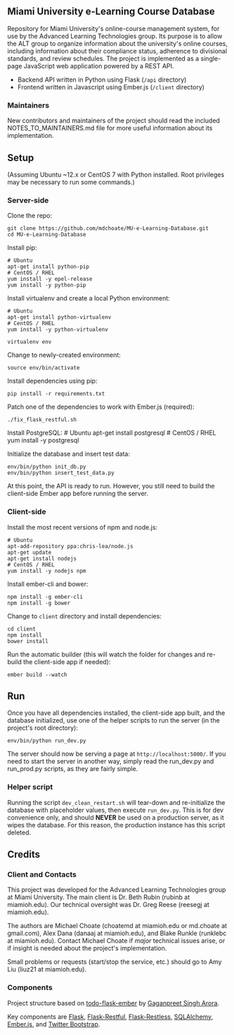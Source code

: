 ## Miami University e-Learning Course Database

Repository for Miami University's online-course management system, for use by the Advanced Learning Technologies group. Its purpose is to allow the ALT group to organize information about the university's online courses, including information about their compliance status, adherence to divisional standards, and review schedules. The project is implemented as a single-page JavaScript web application powered by a REST API. 

* Backend API written in Python using Flask (`/api` directory)
* Frontend written in Javascript using Ember.js (`/client` directory)

### Maintainers

New contributors and maintainers of the project should read the included NOTES\_TO\_MAINTAINERS.md file for more useful information about its implementation. 

## Setup

(Assuming Ubuntu ~12.x or CentOS 7 with Python installed. Root privileges may be necessary to run some commands.)

### Server-side

Clone the repo: 

    git clone https://github.com/mdchoate/MU-e-Learning-Database.git
    cd MU-e-Learning-Database

Install pip:

    # Ubuntu
    apt-get install python-pip
    # CentOS / RHEL
    yum install -y epel-release 
    yum install -y python-pip

Install virtualenv and create a local Python environment:

    # Ubuntu
    apt-get install python-virtualenv
    # CentOS / RHEL
    yum install -y python-virtualenv

    virtualenv env

Change to newly-created environment:

    source env/bin/activate

Install dependencies using pip:

    pip install -r requirements.txt

Patch one of the dependencies to work with Ember.js (required):

    ./fix_flask_restful.sh

Install PostgreSQL:
    # Ubuntu
    apt-get install postgresql
    # CentOS / RHEL
    yum install -y postgresql

Initialize the database and insert test data: 

    env/bin/python init_db.py
    env/bin/python insert_test_data.py

At this point, the API is ready to run. However, you still need to build the client-side Ember app before running the server. 

### Client-side

Install the most recent versions of npm and node.js: 

    # Ubuntu
    apt-add-repository ppa:chris-lea/node.js
    apt-get update
    apt-get install nodejs
    # CentOS / RHEL
    yum install -y nodejs npm

Install ember-cli and bower:

    npm install -g ember-cli
    npm install -g bower

Change to `client` directory and install dependencies:

    cd client
    npm install
    bower install

Run the automatic builder (this will watch the folder for changes and re-build the client-side app if needed):

    ember build --watch

## Run

Once you have all dependencies installed, the client-side app built, and the database initialized, use one of the helper scripts to run the server (in the project's root directory): 

    env/bin/python run_dev.py

The server should now be serving a page at `http://localhost:5000/`. If you need to start the server in another way, simply read the run\_dev.py and run\_prod.py scripts, as they are fairly simple.

### Helper script

Running the script `dev_clean_restart.sh` will tear-down and re-initialize the database with placeholder values, then execute `run_dev.py`. This is for dev convenience only, and should **NEVER** be used on a production server, as it wipes the database. For this reason, the production instance has this script deleted. 

## Credits

### Client and Contacts

This project was developed for the Advanced Learning Technologies group at Miami University. The main client is Dr. Beth Rubin (rubinb at miamioh.edu). Our technical oversight was Dr. Greg Reese (reesegj at miamioh.edu). 

The authors are Michael Choate (choatemd at miamioh.edu or md.choate at gmail.com), Alex Dana (danaaj at miamioh.edu), and Blake Runkle (runklebc at miamioh.edu). Contact Michael Choate if *major* technical issues arise, or if insight is needed about the project's implementation. 

Small problems or requests (start/stop the service, etc.) should go to Amy Liu (liuz21 at miamioh.edu). 

### Components

Project structure based on [todo-flask-ember](https://github.com/gaganpreet/todo-flask-ember) by [Gaganpreet Singh Arora](https://github.com/gaganpreet).

Key components are [Flask](http://flask.pocoo.org/), [Flask-Restful](https://flask-restful.readthedocs.org/en/0.3.1/), [Flask-Restless](https://flask-restless.readthedocs.org/en/latest/), [SQLAlchemy](http://www.sqlalchemy.org/), [Ember.js](http://emberjs.com/), and [Twitter Bootstrap](http://getbootstrap.com/).
